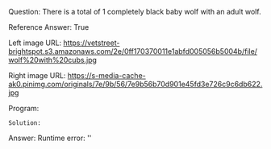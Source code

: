 Question: There is a total of 1 completely black baby wolf with an adult wolf.

Reference Answer: True

Left image URL: https://vetstreet-brightspot.s3.amazonaws.com/2e/0ff170370011e1abfd005056b5004b/file/wolf%20with%20cubs.jpg

Right image URL: https://s-media-cache-ak0.pinimg.com/originals/7e/9b/56/7e9b56b70d901e45fd3e726c9c6db622.jpg

Program:

```
Solution:
```
Answer: Runtime error: ''

